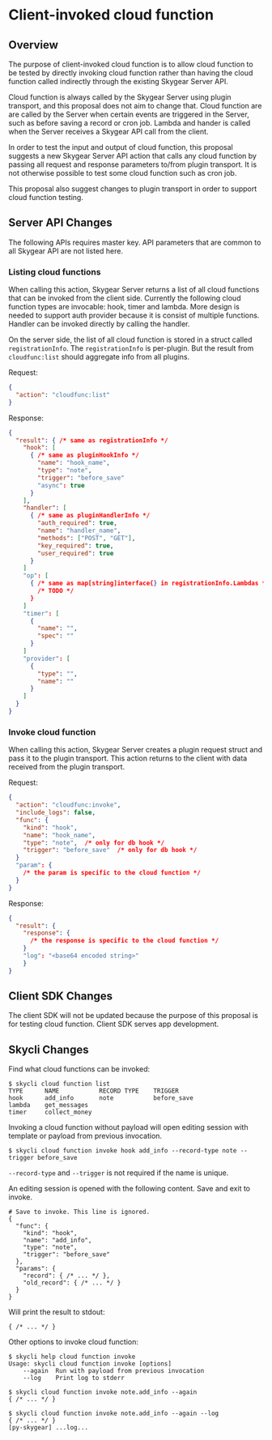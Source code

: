 # Client-invoked cloud function

## Overview

The purpose of client-invoked cloud function is to allow cloud function to be
tested by directly invoking cloud function rather than having the cloud function
called indirectly through the existing Skygear Server API.

Cloud function is always called by the Skygear Server using plugin transport,
and this proposal does not aim to change that. Cloud function are are called by
the Server when certain events are triggered in the Server, such as before
saving a record or cron job. Lambda and hander is called when the Server
receives a Skygear API call from the client.

In order to test the input and output of cloud function, this proposal suggests
a new Skygear Server API action that calls any cloud function by passing all
request and response parameters to/from plugin transport. It is not otherwise
possible to test some cloud function such as cron job.

This proposal also suggest changes to plugin transport in order to support cloud
function testing.

## Server API Changes

The following APIs requires master key. API parameters that are common to all
Skygear API are not listed here.

### Listing cloud functions

When calling this action, Skygear Server returns a list of all cloud functions
that can be invoked from the client side. Currently the following cloud
function types are invocable: hook, timer and lambda. More design is
needed to support auth provider because it is consist of multiple functions.
Handler can be invoked directly by calling the handler.

On the server side, the list of all cloud function is stored in a struct
called `registrationInfo`. The `registrationInfo` is per-plugin. But
the result from `cloudfunc:list` should aggregate info from all plugins.

Request:

```json
{
  "action": "cloudfunc:list"
}
```

Response:

```json
{
  "result": { /* same as registrationInfo */
    "hook": [
      { /* same as pluginHookInfo */
        "name": "hook_name",
        "type": "note",
        "trigger": "before_save"
        "async": true
      }
    ],
    "handler": [
      { /* same as pluginHandlerInfo */
        "auth_required": true,
        "name": "handler_name",
        "methods": ["POST", "GET"],
        "key_required": true,
        "user_required": true
      }
    ] 
    "op": [
      { /* same as map[string]interface{} in registrationInfo.Lambdas */
        /* TODO */
      }
    ] 
    "timer": [
      {
        "name": "",
        "spec": ""
      }
    ] 
    "provider": [
      {
        "type": "",
        "name": ""
      }
    ] 
  }
}
```

### Invoke cloud function

When calling this action, Skygear Server creates a plugin request struct and
pass it to the plugin transport. This action returns to the client with data
received from the plugin transport. 

Request:

```json
{
  "action": "cloudfunc:invoke",
  "include_logs": false,
  "func": {
    "kind": "hook",
    "name": "hook_name",
    "type": "note",  /* only for db hook */
    "trigger": "before_save"  /* only for db hook */
  }
  "param": {
    /* the param is specific to the cloud function */
  }
}
```

Response:

```json
{
  "result": {
    "response": {
      /* the response is specific to the cloud function */
    }
    "log": "<base64 encoded string>"
  	}
}
```

## Client SDK Changes

The client SDK will not be updated because the purpose of this proposal is for
testing cloud function. Client SDK serves app development.

## Skycli Changes

Find what cloud functions can be invoked:

```
$ skycli cloud function list
TYPE      NAME           RECORD TYPE    TRIGGER
hook      add_info       note           before_save
lambda    get_messages
timer     collect_money
```

Invoking a cloud function without payload will open editing session with
template or payload from previous invocation.

```
$ skycli cloud function invoke hook add_info --record-type note --trigger before_save
```

`--record-type` and `--trigger` is not required if the name is unique.

An editing session is opened with the following content. Save and exit to
invoke.

```
# Save to invoke. This line is ignored.
{
  "func": {
    "kind": "hook",
    "name": "add_info",
    "type": "note",
    "trigger": "before_save"
  },
  "params": {
    "record": { /* ... */ },
    "old_record": { /* ... */ }
  }
}
```

Will print the result to stdout:

```
{ /* ... */ }
```

Other options to invoke cloud function:

```
$ skycli help cloud function invoke
Usage: skycli cloud function invoke [options]
    --again  Run with payload from previous invocation
    --log    Print log to stderr

$ skycli cloud function invoke note.add_info --again
{ /* ... */ }

$ skycli cloud function invoke note.add_info --again --log
{ /* ... */ } 
[py-skygear] ...log...
```
